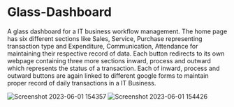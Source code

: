 # Glass-Dashboard
A glass dashboard for a IT business workflow management. The home page has six different sections like Sales, Service, Purchase representing transaction type and Expenditure, Communication, Attendance for maintaining their respective record of data. Each button redirects to its own webpage containing three more sections inward, process and outward which represents the status of a transaction. Each of inward, process and outward buttons are again linked to different google forms to maintain proper record of daily transactions in a IT Business.

![Screenshot 2023-06-01 154357](https://github.com/pranathi-jayanthi/Glass-Dashboard/assets/113671307/140240c6-6c4a-4b73-a850-07dbae4011a2)
![Screenshot 2023-06-01 154426](https://github.com/pranathi-jayanthi/Glass-Dashboard/assets/113671307/a636c1e8-24c4-4660-a13d-02bdb6a25d11)
